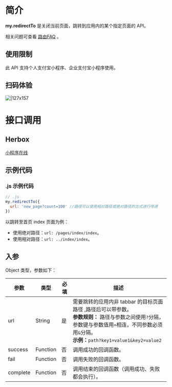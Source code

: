 # 简介
**my.redirectTo** 是关闭当前页面，跳转到应用内的某个指定页面的 API。

相关问题可查看 [路由FAQ](https://opendocs.alipay.com/mini/006l1n) 。

## 使用限制
此 API 支持个人支付宝小程序、企业支付宝小程序使用。

## 扫码体验
![|127x157](https://gw.alipayobjects.com/zos/skylark-tools/public/files/da4e4eadc547ca2cfd6476ccf706db38.jpeg#align=left&display=inline&height=157&margin=%5Bobject%20Object%5D&originHeight=157&originWidth=127&status=done&style=none&width=127)

# 接口调用

## Herbox
[小程序在线](https://herbox-embed.alipay.com/s/doc-api-navigator?theme=light&previewZoom=75&chInfo=openhome-doc) 

## 示例代码

### .js 示例代码
```javascript
// .js
my.redirectTo({
  url: 'new_page?count=100' //路径可以使用相对路径或绝对路径的方式进行传递
})
```
以跳转至首页 index 页面为例：

- 使用绝对路径：`url: /pages/index/index`。
- 使用相对路径：`url: ../index/index`。

## 入参
Object 类型，参数如下：

| **参数** | **类型** | **必填** | **描述** |
| --- | --- | --- | --- |
| url | String | 是 | 需要跳转的应用内非 tabbar 的目标页面路径 ,路径后可以带参数。<br />**参数规则：** 路径与参数之间使用`?`分隔，参数键与参数值用`=`相连，不同参数必须用`&`分隔。<br />**示例：**`path?key1=value1&key2=value2` |
| success | Function | 否 | 调用成功的回调函数。 |
| fail | Function | 否 | 调用失败的回调函数。 |
| complete | Function | 否 | 调用结束的回调函数（调用成功、失败都会执行）。 |

